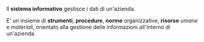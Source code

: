 
Il **sistema informativo** gestisce i dati di un'azienda.

E' un insieme di **strumenti**, **procedure**, **norme** organizzative, **risorse** *umane* e *materiali*, orientato alla gestione delle informazioni all'interno di un'azienda.
